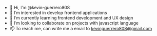 - 👋 Hi, I’m @kevin-guerrero808
- 👀 I’m interested in develop frontend applications
- 🌱 I’m currently learning frontend development and UX design
- 💞️ I’m looking to collaborate on projects with javascript language
- 📫 To reach me, can write me a email to kevinguerrero808@gmail.com

<!---
kevin-guerrero808/kevin-guerrero808 is a ✨ special ✨ repository because its `README.md` (this file) appears on your GitHub profile.
You can click the Preview link to take a look at your changes.
--->
